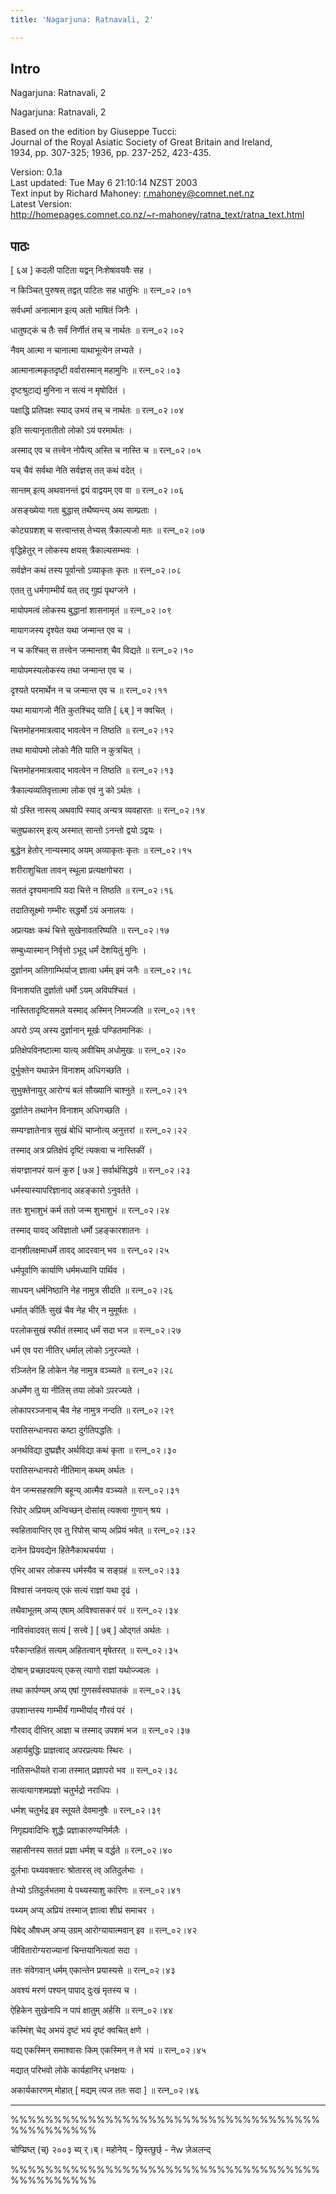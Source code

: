 ```yaml
---
title: 'Nagarjuna: Ratnavali, 2'

---
```

## Intro
  
  
  
  
Nagarjuna: Ratnavali, 2  
  
  
  
  
Nagarjuna: Ratnavali, 2  
  
Based on the edition by Giuseppe Tucci:  
Journal of the Royal Asiatic Society of Great Britain and Ireland,   
1934, pp. 307-325; 1936, pp. 237-252, 423-435.  
  
  
Version: 0.1a  
Last updated: Tue May  6 21:10:14 NZST 2003  
Text input by Richard Mahoney: r.mahoney@comnet.net.nz  
Latest Version:  
 http://homepages.comnet.co.nz/~r-mahoney/ratna_text/ratna_text.html  
  
  
  
  
  
  


## पाठः
  
  
  
  
  
  
[ ६अ ] कदली पाटिता यद्वन् निःशेषावयवैः सह ।  
  
न किञ्चित् पुरुषस् तद्वत् पाटितः सह धातुभिः ॥ रत्न_०२।०१  
  
सर्वधर्मा अनात्मान इत्य् अतो भाषितं जिनैः ।  
  
धातुषट्कं च तैः सर्वं निर्णीतं तच् च नार्थतः ॥ रत्न_०२।०२  
  
नैवम् आत्मा न चानात्मा याथाभूत्येन लभ्यते ।  
  
आत्मानात्मकृतदृष्टी वर्वारास्मान् महामुनिः ॥ रत्न_०२।०३  
  
दृष्टश्रुटाद्यं मुनिना न सत्यं न मृषोदितं ।  
  
पक्षाद्धि प्रतिपक्षः स्याद् उभयं तच् च नार्थतः ॥ रत्न_०२।०४  
  
इति सत्यानृतातीतो लोको ऽयं परमार्थतः ।  
  
अस्माद् एव च तत्त्वेन नोपैत्य् अस्ति च नास्ति च ॥ रत्न_०२।०५  
  
यच् चैवं सर्वथा नेति सर्वज्ञस् तत् कथं वदेत् ।  
  
सान्तम् इत्य् अथवानन्तं द्वयं वाद्वयम् एव वा ॥ रत्न_०२।०६  
  
असङ्ख्येया गता बुद्धास् तथैष्यन्त्य् अथ साम्प्रताः ।  
  
कोट्यग्रशश् च सत्त्वान्तस् तेभ्यस् त्रैकाल्यजो मतः ॥ रत्न_०२।०७  
  
वृद्धिहेतुर् न लोकस्य क्षयस् त्रैकाल्यसम्भवः ।  
  
सर्वज्ञेन कथं तस्य पूर्वान्तो ऽव्याकृतः कृतः ॥ रत्न_०२।०८  
  
एतत् तु धर्मगाम्भीर्यं यत् तद् गुह्यं पृथग्जने ।  
  
मायोपमत्वं लोकस्य बुद्धानां शासनामृतं ॥ रत्न_०२।०९  
  
मायागजस्य दृश्येत यथा जन्मान्त एव च ।  
  
न च कश्चित् स तत्त्वेन जन्मान्तश् चैव विद्यते ॥ रत्न_०२।१०  
  
मायोपमस्यलोकस्य तथा जन्मान्त एव च ।  
  
दृश्यते परमार्थेन न च जन्मान्त एव च ॥ रत्न_०२।११  
  
यथा मायागजो नैति कुतश्चिद् याति [ ६ब् ]  न क्वचित् ।  
  
चित्तमोहनमात्रत्वाद् भावत्वेन न तिष्ठति ॥ रत्न_०२।१२  
  
तथा मायोपमो लोको नैति याति न कुत्रचित् ।  
  
चित्तमोहनमात्रत्वाद् भावत्वेन न तिष्ठति ॥ रत्न_०२।१३  
  
त्रैकाल्यव्यतिवृत्तात्मा लोक एवं नु को ऽर्थतः ।  
  
यो ऽस्ति नास्त्य् अथवापि स्याद् अन्यत्र व्यवहारतः ॥ रत्न_०२।१४  
  
चतुष्प्रकारम् इत्य् अस्मात् सान्तो ऽनन्तो द्वयो ऽद्वयः ।  
  
बुद्धेन हेतोर् नान्यस्माद् अयम् अव्याकृतः कृतः ॥ रत्न_०२।१५  
  
शरीराशुचिता तावन् स्थूला प्रत्यक्षगोचरा ।  
  
सततं दृश्यमानापि यदा चित्ते न तिष्ठति ॥ रत्न_०२।१६  
  
तदातिसूक्ष्मो गम्भीरः सद्धर्मो ऽयं अनालयः ।  
  
अप्रत्यक्षः कथं चित्ते सुखेनावतरिष्यति ॥ रत्न_०२।१७  
  
सम्बुध्यास्मान् निर्वृत्तो ऽभूद् धर्मं देशयितुं मुनिः ।  
  
दुर्ज्ञानम् अतिगाम्भिर्याज् ज्ञात्वा धर्मम् इमं जनैः ॥ रत्न_०२।१८  
  
विनाशयति दुर्ज्ञातो धर्मो ऽयम् अविपश्चितं ।  
  
नास्तितादृष्टिसमले यस्माद् अस्मिन् निमज्जति ॥ रत्न_०२।१९  
  
अपरो ऽप्य् अस्य दुर्ज्ञानान् मूर्खः पण्डितमानिकः ।  
  
प्रतिक्षेपविनष्टात्मा यात्य् अवीचिम् अधोमुखः ॥ रत्न_०२।२०  
  
दुर्भुक्तेन यथान्नेन विनाशम् अधिगच्छति ।  
  
सुभुक्तेनायुर् आरोग्यं बलं सौख्यानि चाश्नुते ॥ रत्न_०२।२१  
  
दुर्ज्ञातेन तथानेन विनाशम् अधिगच्छति ।  
  
सम्यग्ज्ञातेनात्र सुखं बोधिं चाप्नोत्य् अनुत्तरां ॥ रत्न_०२।२२  
  
तस्माद् अत्र प्रतिक्षेपं दृष्टिं त्यक्त्वा च नास्तिकीं ।  
  
संयग्ज्ञानपरं यत्नं कुरु [ ७अ ] सर्वार्थसिद्धये ॥ रत्न_०२।२३  
  
धर्मस्यास्यापरिज्ञानाद् अहङ्कारो ऽनुवर्तते ।  
  
ततः शुभाशुभं कर्म ततो जन्म शुभाशुभं ॥ रत्न_०२।२४  
  
तस्माद् यावद् अविज्ञातो धर्मो ऽहङ्कारशातनः ।  
  
दानशीलक्षमाधर्मे तावद् आदरवान् भव ॥ रत्न_०२।२५  
  
धर्मपूर्वाणि कार्याणि धर्ममध्यानि पार्थिव ।  
  
साधयन् धर्मनिष्ठानि नेह नामुत्र सीदति ॥ रत्न_०२।२६  
  
धर्मात् कीर्तिः सुखं चैव नेह भीर् न मुमूर्षतः ।  
  
परलोकसुखं स्फीतं तस्माद् धर्मं सदा भज ॥ रत्न_०२।२७  
  
धर्म एव परा नीतिर् धर्माल् लोको ऽनुरज्यते ।  
  
रञ्जितेन हि लोकेन नेह नामुत्र वञ्च्यते ॥ रत्न_०२।२८  
  
अधर्मेण तु या नीतिस् तया लोको ऽपरज्यते ।  
  
लोकापरञ्जनाच् चैव नेह नामुत्र नन्दति ॥ रत्न_०२।२९  
  
परातिसन्धानपरा कष्टा दुर्गतिपद्धतिः ।  
  
अनर्थविद्या दुष्प्रज्ञैर् अर्थविद्या कथं कृता ॥ रत्न_०२।३०  
  
परातिसन्धानपरो नीतिमान् कथम् अर्थतः ।  
  
येन जन्मसहस्राणि बहून्य् आत्मैव वञ्च्यते ॥ रत्न_०२।३१  
  
रिपोर् अप्रियम् अन्विच्छन् दोसांस् त्यक्त्वा गुणान् श्रय ।  
  
स्वहितावाप्तिर् एव तु रिपोस् चाप्य् अप्रियं भवेत् ॥ रत्न_०२।३२  
  
दानेन प्रियवद्येन हितेनैकाथचर्यया ।  
  
एभिर् आचर लोकस्य धर्मस्यैव च सङ्ग्रहं ॥ रत्न_०२।३३  
  
विश्वासं जनयत्य् एकं सत्यं राज्ञां यथा दृढं ।  
  
तथैवाभूतम् अप्य् एषाम् अविश्वासकरं परं ॥ रत्न_०२।३४  
  
नाविसंवादवत् सत्यं [ सत्त्वे ] [ ७ब् ] ओद्गतं अर्थतः ।  
  
परैकान्तहितं सत्यम् अहितत्वान् मृषेतरत् ॥ रत्न_०२।३५  
  
दोषान् प्रच्छादयत्य् एकस् त्यागो राज्ञां यथोज्ज्वलः ।  
  
तथा कार्पण्यम् अप्य् एषां गुणसर्वस्वघातकं ॥ रत्न_०२।३६  
  
उपशान्तस्य गाम्भीर्यं गाम्भीर्याद् गौरवं परं ।  
  
गौरवाद् दीप्तिर् आज्ञा च तस्माद् उपशमं भज ॥ रत्न_०२।३७  
  
अहार्यबुद्धिः प्राज्ञत्वाद् अपरप्रत्ययः स्थिरः ।  
  
नातिसन्धीयते राजा तस्मात् प्रज्ञापरो भव ॥ रत्न_०२।३८  
  
सत्यत्यागशमप्रज्ञो चतुर्भद्रो नराधिपः ।  
  
धर्मश् चतुर्भद्र इव स्तूयते देवमानुषैः ॥ रत्न_०२।३९  
  
निगृह्यवादिभिः शुद्धैः प्रज्ञाकारुण्यनिर्मलैः ।  
  
सहासीनस्य सततं प्रज्ञा धर्मश् च वर्द्धते ॥ रत्न_०२।४०  
  
दुर्लभाः पथ्यवक्तारः श्रोतारस् त्व् अतिदुर्लभाः ।  
  
तेभ्यो ऽतिदुर्लभतमा ये पथ्यस्याशु कारिणः ॥ रत्न_०२।४१  
  
पथ्यम् अप्य् अप्रियं तस्माज् ज्ञात्वा शीघ्रं समाचर ।  
  
पिबेद् औषधम् अप्य् उग्रम् आरोग्यायात्मवान् इव ॥ रत्न_०२।४२  
  
जीवितारोग्यराज्यानां चिन्तयानित्यतां सदा ।  
  
ततः संवेगवान् धर्मम् एकान्तेन प्रयास्यसे ॥ रत्न_०२।४३  
  
अवश्यं मरणं पश्यन् पापाद् दुःखं मृतस्य च ।  
  
ऐहिकेन सुखेनापि न पापं क्षातुम् अर्हसि ॥ रत्न_०२।४४  
  
कस्मिंश् चेद् अभयं दृष्टं भयं दृष्टं क्वचित् क्षणे ।  
  
यद्य् एकस्मिन् समाश्वासः किम् एकस्मिन् न ते भयं ॥ रत्न_०२।४५  
  
मद्यात् परिभवो लोके कार्यहानिर् धनक्षयः ।  
  
अकार्यकारणम् मोहात् [ मद्यम् त्यज ततः सदा ] ॥ रत्न_०२।४६  
  
* * * * * * * * * *  
  
  
%%%%%%%%%%%%%%%%%%%%%%%%%%%%%%%%%%%%%%%%%%%%%%  
  
चोप्य्रिघ्त् (च्) २००३ ब्य् र्।ब्। महोनेय् - छ्रिस्त्छुर्छ् - नेw ज़ेअलन्द्  
  
%%%%%%%%%%%%%%%%%%%%%%%%%%%%%%%%%%%%%%%%%%%%%%  
  
  
  
  
